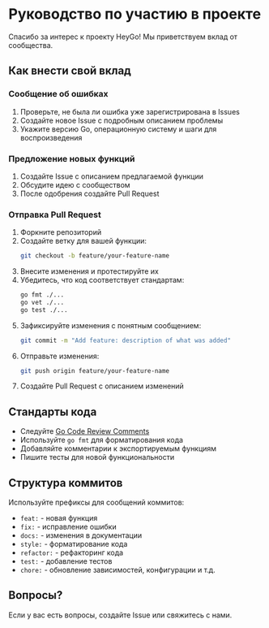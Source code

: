 # Руководство по участию в проекте

Спасибо за интерес к проекту HeyGo! Мы приветствуем вклад от сообщества.

## Как внести свой вклад

### Сообщение об ошибках

1. Проверьте, не была ли ошибка уже зарегистрирована в Issues
2. Создайте новое Issue с подробным описанием проблемы
3. Укажите версию Go, операционную систему и шаги для воспроизведения

### Предложение новых функций

1. Создайте Issue с описанием предлагаемой функции
2. Обсудите идею с сообществом
3. После одобрения создайте Pull Request

### Отправка Pull Request

1. Форкните репозиторий
2. Создайте ветку для вашей функции:
   ```bash
   git checkout -b feature/your-feature-name
   ```
3. Внесите изменения и протестируйте их
4. Убедитесь, что код соответствует стандартам:
   ```bash
   go fmt ./...
   go vet ./...
   go test ./...
   ```
5. Зафиксируйте изменения с понятным сообщением:
   ```bash
   git commit -m "Add feature: description of what was added"
   ```
6. Отправьте изменения:
   ```bash
   git push origin feature/your-feature-name
   ```
7. Создайте Pull Request с описанием изменений

## Стандарты кода

- Следуйте [Go Code Review Comments](https://github.com/golang/go/wiki/CodeReviewComments)
- Используйте `go fmt` для форматирования кода
- Добавляйте комментарии к экспортируемым функциям
- Пишите тесты для новой функциональности

## Структура коммитов

Используйте префиксы для сообщений коммитов:
- `feat:` - новая функция
- `fix:` - исправление ошибки
- `docs:` - изменения в документации
- `style:` - форматирование кода
- `refactor:` - рефакторинг кода
- `test:` - добавление тестов
- `chore:` - обновление зависимостей, конфигурации и т.д.

## Вопросы?

Если у вас есть вопросы, создайте Issue или свяжитесь с нами.
